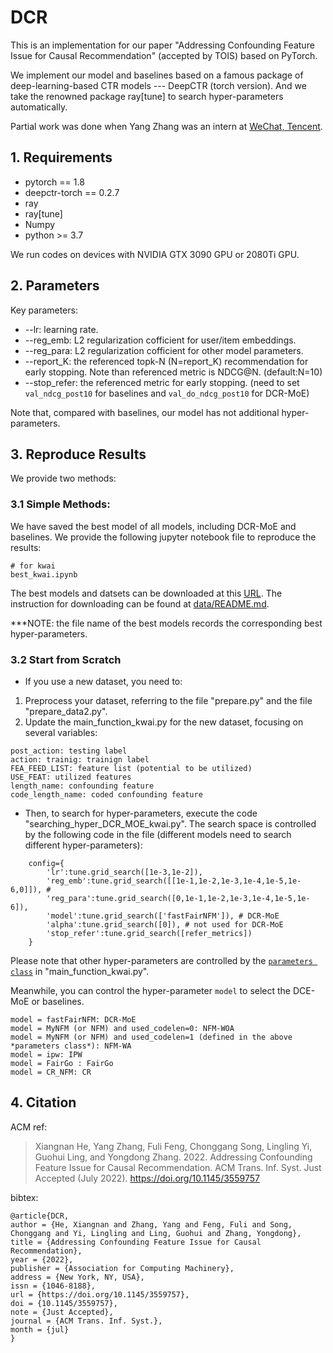 # DCR
This is an implementation for our paper "Addressing Confounding Feature Issue for Causal Recommendation" (accepted by TOIS) based on PyTorch. 

We implement our model and baselines based on a famous package of deep-learning-based CTR models --- DeepCTR (torch version). And we take the renowned package ray[tune] to search hyper-parameters automatically.

Partial work was done when Yang Zhang was an intern at [WeChat, Tencent](https://weixin.qq.com/).


## 1. Requirements
+ pytorch == 1.8
+ deepctr-torch == 0.2.7
+ ray
+ ray[tune]
+ Numpy
+ python >= 3.7

We run codes on devices with NVIDIA GTX 3090 GPU or 2080Ti GPU.  


## 2. Parameters
Key parameters:
+ --lr: learning rate.
+ --reg_emb: L2 regularization cofficient for user/item embeddings.
+ --reg_para: L2 regularization cofficient for other model parameters.
+ --report_K: the referenced topk-N (N=report_K) recommendation for early stopping. Note than referenced metric is NDCG@N. (default:N=10)
+ --stop_refer: the referenced metric for early stopping. (need to set `val_ndcg_post10` for baselines and `val_do_ndcg_post10` for DCR-MoE)

Note that, compared with baselines, our model has not additional hyper-parameters.


## 3. Reproduce Results
We provide two methods:

### 3.1 Simple Methods:
We have saved the best model of all models, including DCR-MoE and baselines. We provide the following jupyter notebook file to reproduce the results:
```
# for kwai
best_kwai.ipynb
```
The best models and datsets can be downloaded at this [URL](https://rec.ustc.edu.cn/share/59a3e280-253c-11ed-aad3-51d42ffa3214). The instruction for downloading can be found at [data/README.md](data/README.md). 

***NOTE: the file name of the best models records the corresponding best hyper-parameters.

### 3.2 Start from Scratch
+ If you use a new dataset, you need to:
1. Preprocess your dataset, referring to the file "prepare.py" and the file "prepare_data2.py".
2. Update the main_function_kwai.py for the new dataset, focusing on several variables:
```
post_action: testing label
action: trainig: trainign label
FEA_FEED_LIST: feature list (potential to be utilized)
USE_FEAT: utilized features
length_name: confounding feature
code_length_name: coded confounding feature
```

+ Then, to search for hyper-parameters, execute the code "searching_hyper_DCR_MOE_kwai.py". The search space is controlled by the following code in the file (different models need to search different hyper-parameters):
```
    config={
        'lr':tune.grid_search([1e-3,1e-2]),
        'reg_emb':tune.grid_search([[1e-1,1e-2,1e-3,1e-4,1e-5,1e-6,0]]), #
        'reg_para':tune.grid_search([0,1e-1,1e-2,1e-3,1e-4,1e-5,1e-6]),
        'model':tune.grid_search(['fastFairNFM']), # DCR-MoE
        'alpha':tune.grid_search([0]), # not used for DCR-MoE
        'stop_refer':tune.grid_search([refer_metrics])
    }
```
  Please note that other hyper-parameters are controlled by the [`parameters class`](https://github.com/zyang1580/DCR/blob/3c8bbbcd4508366efd5590289253669b2eba2eac/main_function_kwai.py#L49) in "main_function_kwai.py".


  Meanwhile, you can control the hyper-parameter `model` to select the DCE-MoE or baselines. 
  ```
  model = fastFairNFM: DCR-MoE
  model = MyNFM (or NFM) and used_codelen=0: NFM-WOA
  model = MyNFM (or NFM) and used_codelen=1 (defined in the above *parameters class*): NFM-WA
  model = ipw: IPW
  model = FairGo : FairGo
  model = CR_NFM: CR
  ```
## 4. Citation

ACM ref:

>Xiangnan He, Yang Zhang, Fuli Feng, Chonggang Song, Lingling Yi, Guohui Ling, and Yongdong Zhang. 2022. Addressing Confounding Feature Issue for Causal Recommendation. ACM Trans. Inf. Syst. Just Accepted (July 2022). https://doi.org/10.1145/3559757

bibtex:

```
@article{DCR,
author = {He, Xiangnan and Zhang, Yang and Feng, Fuli and Song, Chonggang and Yi, Lingling and Ling, Guohui and Zhang, Yongdong},
title = {Addressing Confounding Feature Issue for Causal Recommendation},
year = {2022},
publisher = {Association for Computing Machinery},
address = {New York, NY, USA},
issn = {1046-8188},
url = {https://doi.org/10.1145/3559757},
doi = {10.1145/3559757},
note = {Just Accepted},
journal = {ACM Trans. Inf. Syst.},
month = {jul}
}
```



